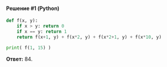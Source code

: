 #### Решение #1 (Python)
```python
def f(x, y):
	if x > y: return 0
	if x == y: return 1
	return f(x+1, y) + f(x*2, y) + f(x*2+1, y) + f(x*10, y)

print( f(1, 15) )
```
**Ответ:** 84.
